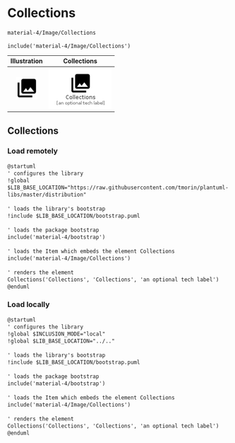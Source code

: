# Collections


```text
material-4/Image/Collections
```

```text
include('material-4/Image/Collections')
```



| Illustration | Collections |
| :---: | :---: |
| ![illustration for Illustration](../../material-4/Image/Collections.png) | ![illustration for Collections](../../material-4/Image/Collections.Local.png) |




## Collections

### Load remotely
```plantuml
@startuml
' configures the library
!global $LIB_BASE_LOCATION="https://raw.githubusercontent.com/tmorin/plantuml-libs/master/distribution"

' loads the library's bootstrap
!include $LIB_BASE_LOCATION/bootstrap.puml

' loads the package bootstrap
include('material-4/bootstrap')

' loads the Item which embeds the element Collections
include('material-4/Image/Collections')

' renders the element
Collections('Collections', 'Collections', 'an optional tech label')
@enduml
```

### Load locally
```plantuml
@startuml
' configures the library
!global $INCLUSION_MODE="local"
!global $LIB_BASE_LOCATION="../.."

' loads the library's bootstrap
!include $LIB_BASE_LOCATION/bootstrap.puml

' loads the package bootstrap
include('material-4/bootstrap')

' loads the Item which embeds the element Collections
include('material-4/Image/Collections')

' renders the element
Collections('Collections', 'Collections', 'an optional tech label')
@enduml
```

